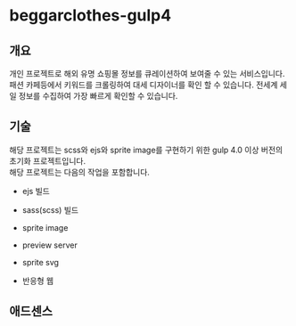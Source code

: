 # beggarclothes-gulp4

## 개요
개인 프로젝트로 해외 유명 쇼핑몰 정보를 큐레이션하여 보여줄 수 있는 서비스입니다.
패션 카페등에서 키워드를 크롤링하여 대세 디자이너를 확인 할 수 있습니다.
전세계 세일 정보를 수집하여 가장 빠르게 확인할 수 있습니다.

## 기술
해당 프로젝트는 scss와 ejs와 sprite image를 구현하기 위한 gulp 4.0 이상 버전의 초기화 프로젝트입니다.  
해당 프로젝트는 다음의 작업을 포함합니다.  
- ejs 빌드
- sass(scss) 빌드
- sprite image
- preview server

- sprite svg 
- 반응형 웹

## 애드센스